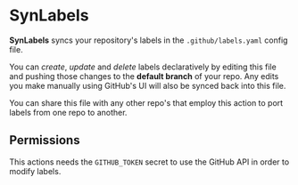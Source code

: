 # SynLabels

**SynLabels** syncs your repository's labels in the `.github/labels.yaml` config file.

You can _create_, _update_ and _delete_ labels declaratively by editing this file and pushing those changes to the **default branch** of your repo. Any edits you make manually using GitHub's UI will also be synced back into this file.

You can share this file with any other repo's that employ this action to port labels from one repo to another.

## Permissions

This actions needs the `GITHUB_TOKEN` secret to use the GitHub API in order to modify labels.
